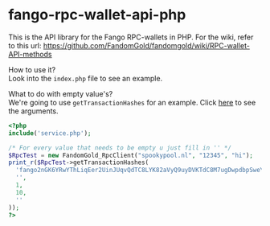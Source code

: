 # fango-rpc-wallet-api-php
This is the API library for the Fango RPC-wallets in PHP.
For the wiki, refer to this url: https://github.com/FandomGold/fandomgold/wiki/RPC-wallet-API-methods

How to use it?  
Look into the `index.php` file to see an example.  
  
What to do with empty value's?  
We're going to use `getTransactionHashes` for an example. Click [here](https://github.com/FandomGold/fandomgold/wiki/RPC-wallet-API-methods#getBlockHashes) to see the arguments.
~~~php
<?php
include('service.php');

/* For every value that needs to be empty u just fill in '' */
$RpcTest = new FandomGold_RpcClient("spookypool.nl", "12345", "hi");
print_r($RpcTest->getTransactionHashes(
  'fango2nGK6YRwYThLiqEer2UinJUqvQdTC8LYK82aVyQ9uyDVKTdC8M7ugDwpdbpSweYpgLcu318zZAN3FVzzLkRLQxDkQWtRmg',
  '',
  1,
  10,
  ''
));
?>
~~~
